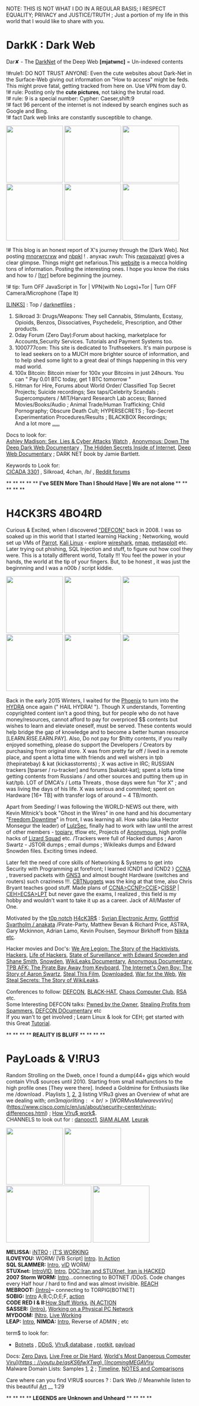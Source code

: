 NOTE: THIS IS NOT WHAT I DO IN A REGULAR BASIS; I RESPECT EQUALITY; PRIVACY and JUSTICE/TRUTH ; Just a portion of my life in this world that I would like to share with you.

# DarkK : Dark Web
Dar✘ - The [DarkNet](https://en.wikipedia.org/wiki/Darknet) of the Deep Web <b>[mjatwnc]</b> = Un-indexed contents

!#rule1: DO NOT TRUST ANYONE: Even the cute websites about Dark-Net in the Surface-Web giving out information on "How to access" might be feds. This might prove fatal, getting tracked from here on. Use VPN from day 0.<br/>
!# rule: Posting only the <b>cute pictures</b>, not taking the brutal road. <br/>
!# rule: 9 is a special number: Cypher: Caeser,shift:9 <br/>
!# fact 96 percent of the internet is not indexed by search engines such as Google and Bing. <br/>
!# fact Dark web links are constantly susceptible to change.

<img src="https://github.com/SKKSaikia/DarkK/blob/master/img/deepD.jpg" height=153px><a> </a><img src="https://github.com/SKKSaikia/DarkK/blob/master/anon.gif" height=153px><a> </a><img src="https://github.com/SKKSaikia/DarkK/blob/master/img/hc.gif" height=153px><a> </a><img src="https://github.com/SKKSaikia/DarkK/blob/master/img/ill.gif" height=153px><a> </a><img src="https://github.com/SKKSaikia/DarkK/blob/master/img/XrSwhd.gif" height=153px><a> </a><img src="https://github.com/SKKSaikia/DarkK/blob/master/img/eqvrMKE.jpg" height=153px>

!#  This blog is an honest report of X's journey through the [Dark Web]. Not posting [mnorwrcrxw](https://en.wikipedia.org/wiki/Dark_web) and [nbpkl](https://darkwebnews.com/deep-web/) ! . anyxac xwuh: This [rwoxpajyqrl](https://github.com/SKKSaikia/DarkK/blob/master/img/fkbkjb.png) gives a clear glimpse. Things might get nefarious.This [website](https://darkwebnews.com/) is a mecca holding tons of information. Posting the interesting ones. I hope you know the risks and how to / [[tor]](https://www.torproject.org/) before beginning the journey.

!# tip: Turn OFF JavaScript in Tor | VPN(with No Logs)+Tor | Turn OFF Camera/Microphone (Tape It)

[[LINKS]](https://darkwebnews.com/deep-web-links/) : Top /  [darknetfiles](http://darknetfiles.com/) ; 
1) Silkroad 3: Drugs/Weapons: They sell Cannabis, Stimulants, Ecstasy, Opioids, Benzos, Dissociatives, Psychedelic, Prescription, and Other products. <br/>
2) 0day Forum (Zero Day):Forum about hacking, marketplace for Accounts,Security Services. Tutorials and Payment Systems too. </br>
3) 1000777com: This site is dedicated to Truthseekers. It's main purpose is to lead seekers on to a MUCH more brighter source of information, and to help shed some light to a great deal of things happening in this very mad world. <br/>
4) 100x Bitcoin: Bitcoin mixer for 100x your Bitcoins in just 24hours. You can " Pay 0.01 BTC today, get 1 BTC tomorrow " <br/>
5) Hitman for Hire, Forums about World Order/ Classified Top Secret Projects; Suicide recordings; Sex taps/Celebrity Scandals ; Supercomputers / MIT/Harvard Research Lab access; Banned Movies/Books/Audio ; Animal Trade/Human Trafficking; Child Pornography; Obscure Death Cult; HYPERSECRETS ; Top-Secret Experimentation Procedures/Results ; BLACKBOX Recordings; <br/>
And a lot more [.....](https://darkwebnews.com/dark-web-market-list/)

Docs to look for: <br/>
[Ashley Madison: Sex, Lies & Cyber Attacks](https://www.imdb.com/title/tt6798722/) [Watch](https://youtu.be/JmE5Q7DBDmk) , [Anonymous: Down The Deep Dark Web Documentary](https://youtu.be/osln0IWh__Q) , [The Hidden Secrets Inside of Internet](https://youtu.be/J77VKWLdcfE), [Deep Web Documentary](https://youtu.be/Ax7r9Y9LBdA) ; DARK NET book by Jamie Bartlett.

Keywords to Look for: <br/>
[CICADA 3301](https://youtu.be/I2O7blSSzpI) , Silkroad, 4chan, /b/ , [Reddit forums](https://www.reddit.com/r/darknet/)

** ** ** ** ** <b> I've SEEN More Than I Should Have | We are not alone </b> ** ** ** ** **

# H4CK3RS 4BO4RD
Curious & Excited, when I discovered ["DEFCON"](https://www.defcon.org/) back in 2008. I was so soaked up in this world that I started learning Hacking ; Networking, would set up VMs of [Parrot](https://www.parrotsec.org/), [Kali Linux](https://www.kali.org/) - explore [wireshark](https://www.wireshark.org/), [nmap](https://nmap.org/), [metasploit](https://www.metasploit.com/) etc. Later trying out phishing, SQL Injection and stuff, to figure out how cool they were. This is a totally different world, Totally !!! You feel the power in your hands, the world at the tip of your fingers. But, to be honest , it was just the beginnning and I was a n00b / script kiddie.

<img src="https://github.com/SKKSaikia/DarkK/blob/master/img/tumblr_nu6zzjrpg11t6rnioo1_r1_1280.gif" height=153px><a> </a><img src="https://github.com/SKKSaikia/DarkK/blob/master/img/1461296757_tumblr_o5xrl536Vi1u9hyw0o1_500.gif" height=153px><a> </a><img src="https://github.com/SKKSaikia/DarkK/blob/master/img/2dVk.gif" height=153px><a> </a><img src="https://github.com/SKKSaikia/DarkK/blob/master/img/badge3.gif" height=153px><a> </a><img src="https://github.com/SKKSaikia/DarkK/blob/master/img/lulzsec-thumb.jpg" height=153px><a> </a><img src="https://github.com/SKKSaikia/DarkK/blob/master/img/tumblr_nxa92lv2Zn1tzyjzvo1_500.gif" height=153px>

Back in the early 2015 Winters, I waited for the [Phoenix](https://www.extremetech.com/wp-content/uploads/2015/02/tpbsite.jpg) to turn into the [HYDRA](https://upload.wikimedia.org/wikipedia/commons/5/5b/The_Pirate_Bay_hydra_logo.jpg) once again (" HAIL HYDRA! "). Though X understands, Torrenting copyrighted content isn't a good thing, but for people who do not have money/resources, cannot afford to pay for overpriced $$ contents but wishes to learn and eleviate oneself, must be served. These contents would help bridge the gap of knowledge and to become a better human resource [LEARN.RISE.EARN.PAY]. Also, Do not pay for $hitty contents, if you really enjoyed something, please do support the Developers / Creators by purchasing from original store. X was from pretty far off / lived in a remote place, and spent a lotta time with friends and well wishers in tpb (thepiratebay) & kat (kickasstorrents) ; X was active in IRC; RUSSIAN trackers [tparser / ru-tracker] and forums [bakabt-kat]; spent a lotta time getting contents from Russians / and other sources and putting them up in kat/tpb. LOT of DMCA's / Lotta Threats , those days were fun "for X" ; and was living the days of his life. X was serious and commited; spent on Hardware [16+ TB] with transfer logs of around ~ 4 TB/month. 

Apart from Seeding/ I was following the WORLD-NEWS out there, with Kevin Mitnick's book "Ghost in the Wires" in one hand and his documentary "[Freedom Downtime](https://youtu.be/77ILA5Cso3w)" in front, I was learning all. How sabu (aka Hector Monsegur the leader) of [LulzSec](https://en.wikipedia.org/wiki/LulzSec), finally had to work with law until the arrest of other members - [topiary](https://youtu.be/DurOYPdXyF4), tflow etc, Projects of [Anonymous](https://en.wikipedia.org/wiki/Anonymous_(group)), high profile hacks of [Lizard Squad](https://en.wikipedia.org/wiki/Lizard_Squad) etc. /Trackers were full of Hacked dumps ; Aaron Swartz - JSTOR dumps ; email dumps ; Wikileaks dumps and Edward Snowden files. Exciting times indeed.

Later felt the need of core skills of Networking & Systems to get into Security with Programming at forefront; I learned ICND1 and ICND2 } [CCNA](https://www.cisco.com/c/en/us/training-events/training-certifications/certifications/associate/ccna-routing-switching.html) , traversed packets with [GNS3](https://www.gns3.com/) and almost bought Hardware (switches and routers) such craziness !!!. [CBTNuggets](https://www.cbtnuggets.com/) was the king at that time, also Chris Bryant teaches good stuff. Made plans of [CCNA>CCNP>CCIE](https://www.cisco.com/c/en/us/training-events/training-certifications/certifications.html)>[CISSP](https://www.isc2.org/Certifications/CISSP) | [CEH>ECSA>LPT](https://www.eccouncil.org/programs/certified-ethical-hacker-ceh/) but never gave the exams, I realized , this field is my hobby and wouldn't want to take it up as a career. Jack of All/Master of One.

Motivated by the [t0p notch](https://youtu.be/7UaPL5PGywo) [H4cK3R$](https://youtu.be/4ginaEM2LfU) :  [Syrian Electronic Army](https://en.wikipedia.org/wiki/Syrian_Electronic_Army), [Gottfrid Svartholm / anakata](https://en.wikipedia.org/wiki/Gottfrid_Svartholm) /Pirate-Party, Matthew Bevan & Richard Price, ASTRA, Gary Mckinnon, Adrian Lamo, Kevin Poulsen,  Seymour Birkhoff from [Nikita](https://www.imdb.com/title/tt1592154/)  [etc](https://www.complex.com/pop-culture/2015/02/the-most-dangerous-hackers-and-groups/bevan-and-pryce).

Hacker movies and Doc's: [We Are Legion: The Story of the Hacktivists](https://youtu.be/ZHl0WI32XkY), [Hackers](https://youtu.be/ZL8YAmBRx3g), [Life of Hackers](https://youtu.be/TVgJmAJsOeQ), [State of Surveillance' with Edward Snowden and Shane Smith](https://youtu.be/ucRWyGKBVzo), [Snowden](https://www.imdb.com/title/tt3774114/), [WikiLeaks Documentary](https://youtu.be/PvmfOaZ34Pk), [Anonymous Documentary](https://youtu.be/FAECyLvSCHg), [TPB AFK: The Pirate Bay Away from Keyboard](https://www.imdb.com/title/tt2608732/?ref_=tt_rec_tt), [The Internet's Own Boy: The Story of Aaron Swartz](https://www.imdb.com/title/tt3268458/), [Steal This Film](https://www.imdb.com/title/tt1422757/), [Downloaded](https://www.imdb.com/title/tt2033981/), [War for the Web](https://www.imdb.com/title/tt2390367/), [We Steal Secrets: The Story of WikiLeaks](https://www.imdb.com/title/tt1824254/).

Conferences to follow: [DEFCON](https://www.defcon.org/html/links/dc-torrent.html), [BLACK-HAT](https://www.blackhat.com/), [Chaos Computer Club](https://www.ccc.de/en/), [RSA](https://www.rsaconference.com/) etc. <br/>
Some Interesting DEFCON talks: [Pwned by the Owner](https://youtu.be/Jwpg-AwJ0Jc), [Stealing Profits from Spammers](https://youtu.be/ytDamqTjPwg), [DEFCON DOcumentary](https://youtu.be/3ctQOmjQyYg) etc <br/>
If you wan't to get involved ; Learn Linux & look for CEH; get started with this Great [Tutorial](https://youtu.be/vg9cNFPQFqM).

** ** ** ** **REALITY IS BLUFF** ** ** ** **

# PayLoads & V!RU$3$
Random Strolling on the Dweb, once I found a dump(44+ gigs which would contain V!ru$ sources until 2010. Starting from small malfunctions to the high profile ones [They were there]. Indeed a Goldmine for Enthusiasts like me /download . Playlists [1](https://youtu.be/QIqA66eYpC0), [2](https://youtu.be/DF8Ka8Jh0BQ), [3](https://youtu.be/Uzcg_EWfy28) listing V!Ru$3$ gives an Overview of what are we dealing with; $om3 major li$ting$:<br/> [WORM vs Malware vs Viru$](https://www.cisco.com/c/en/us/about/security-center/virus-differences.html) ; [How V!ru$ work$](https://computer.howstuffworks.com/virus.htm).
<br/>
CHANNELS to look out for : [danooct1](https://www.youtube.com/user/danooct1/videos), [SIAM ALAM](https://www.youtube.com/channel/UCviSYAcwdnDX1UoRzAHYgNg/videos), [Leurak](https://www.youtube.com/channel/UCnye-JRGe8gWjaslsvrh63g/videos)

<img src="https://github.com/SKKSaikia/DarkK/blob/master/img/Virus_Blaster.jpg" height=153px><a> </a><img src="https://github.com/SKKSaikia/DarkK/blob/master/img/wallpaper.gif" height=153px><a> </a><img src="https://github.com/SKKSaikia/DarkK/blob/master/img/computer-virus.jpg" height=153px width=230px><a> </a><img src="https://github.com/SKKSaikia/DarkK/blob/master/img/Aids_computer_virus.png" height=153px>

<b>MELISSA:</b> [iNTRO](https://searchsecurity.techtarget.com/definition/Melissa-virus) ; [iT'S WORKING](https://youtu.be/iBGIUd9niXc)<br/>
<b>ILOVEYOU:</b> WORM/ [VB Script] [Intro](https://searchsecurity.techtarget.com/definition/ILOVEYOU-virus). [In Action](https://youtu.be/9BtxDdq5dwc)<br/> 
<b>SQL SLAMMER:</b> [Intro](https://computer.howstuffworks.com/worst-computer-viruses6.htm), [vID](https://youtu.be/HH2_m4BqJZo) WORM/ <br/>
<b>STUXnet:</b> [IntroVID](https://youtu.be/7g0pi4J8auQ), [Intro](https://searchsecurity.techtarget.com/definition/Stuxnet), [DOC:Iran and STUXnet, Iran is HACKED](https://youtu.be/TGGxqjpka-U) <br/>
<b>2007 Storm WORM:</b> [Intro](https://en.wikipedia.org/wiki/Storm_Worm)...connecting to BOTNET /DDoS. Code changes every Half hour / hard to find and was almost invisible. [REACH](https://youtu.be/a-8ap_Ez9OQ)<br/>
<b>MEBROOT:</b> [{Intro}](https://en.wikipedia.org/wiki/Mebroot)~ connecting to TORPIG[BOTNET] <br/>
<b>SOBIG:</b> [Intro](https://www.pandasecurity.com/homeusers/security-info/40408/information/Sobig.F) A;B;C;D;E;F, [action](https://youtu.be/NebPSMIogQc)<br/>
<b>CODE RED I & II:</b>[How Stuff Works](https://computer.howstuffworks.com/worst-computer-viruses4.htm),  [iN ACTION](https://youtu.be/iu48QBJP_p0)<br/>
<b>SASSER:</b> [{Intro}](https://www.f-secure.com/v-descs/sasser.shtml), [Working on a Physical PC Network](https://youtu.be/BhtyEdhepIc) <br/>
<b>MYDOOM:</b> [INtro](http://virus.wikidot.com/mydoom), [Live Working](https://www.youtube.com/watch?v=YA1BiJKDxmg) <br/>
<b>LEAP:</b> [Intro](http://malware.wikia.com/wiki/Leap), <b>NIMDA:</b> [Intro](https://searchsecurity.techtarget.com/definition/Nimda), Reverse of ADMIN ; etc <br/>

term$ to look for: <br/>
- [Botnets](https://en.wikipedia.org/wiki/Botnet) , [DDoS](https://en.wikipedia.org/wiki/Denial-of-service_attack), [V!ru$ database](https://www.symantec.com/security-center/a-z) , [rootkit](https://www.veracode.com/security/rootkit), [payload](https://searchsecurity.techtarget.com/definition/payload)<br/> 

Docs: [Zero Days](https://youtu.be/J50bUcf8gfc), [Live Free or Die Hard](https://www.imdb.com/title/tt0337978/), [World's Most Dangerous Computer Viru$](https://youtu.be/qsKS6fwXTwg), [Incoming MEGA V!ru$](https://youtu.be/9OhBI-V7EYU) <br/>
Malware Domain Lists: Samples [1](https://zeltser.com/malware-sample-sources/), [2](http://www.malwaredomainlist.com/mdl.php) ; [Timeline](https://en.wikipedia.org/wiki/Timeline_of_computer_viruses_and_worms), [NOTES and Comparisons](https://en.wikipedia.org/wiki/Comparison_of_computer_viruses)

Care where can you find V!RU$ sources ? : Dark Web // Meanwhile listen to this beautiful [Art](https://youtu.be/7cyI8ww7P8g) __ 1:29

** ** ** ** **LEGENDS are Unknown and Unheard** ** ** ** **
